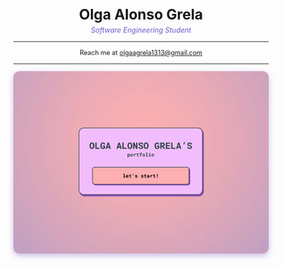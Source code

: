 <div align="center" style="
  background: ulr("https://raw.githubusercontent.com/binbingus/binbingus/main/descarga.jpg"); 
  padding: 2rem 1rem; 
  border-radius: 12px; 
  color: #4B0082;
  font-family: 'Segoe UI', Tahoma, Geneva, Verdana, sans-serif;
  ">
  
  <h1 style="margin: 0;">Olga Alonso Grela</h1>
  <p style="margin-top: 0.3rem; font-style: italic; color: #6A5ACD;">Software Engineering Student</p>
</div>

---

<p align="center" style="font-size: 0.8rem; margin-top: 0;">
  Reach me at <a href="mailto:olgaagrela1313@gmail.com">olgaagrela1313@gmail.com</a>
</p>

---

<p align="center">
  <a href="https://yourusername.github.io/portfolio" target="_blank" rel="noopener">
    <img src="https://raw.githubusercontent.com/binbingus/portfolio/main/docs/img/preview.png" alt="Portfolio Preview" width="600" style="border-radius: 12px; box-shadow: 0 4px 12px rgba(126, 87, 194, 0.4);" />
  </a>
</p>
